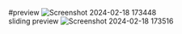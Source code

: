 #preview
![Screenshot 2024-02-18 173448](https://github.com/Vishallab/Tab-View-in-android/assets/74778363/8b34311a-a9d1-4a55-a5f3-6a3211ce4433)
<br>
sliding preview
![Screenshot 2024-02-18 173516](https://github.com/Vishallab/Tab-View-in-android/assets/74778363/84e85a49-2453-47c9-b333-95fe85c861ad)
